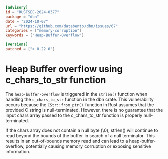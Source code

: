 ```toml
[advisory]
id = "RUSTSEC-2024-0377"
package = "dbn"
date = "2024-10-07"
url = "https://github.com/databento/dbn/issues/67"
categories = ["memory-corruption"]
keywords = ["Heap-Buffer-Overflow"]

[versions]
patched = ["> 0.22.0"]
```
# Heap Buffer overflow using c_chars_to_str function
The `heap-buffer-overflow` is triggered in the `strlen()` function when handling the `c_chars_to_str` function in the dbn crate. This vulnerability occurs because the `CStr::from_ptr()` function in Rust assumes that the provided C string is null-terminated. However, there is no guarantee that the input chars array passed to the c_chars_to_str function is properly null-terminated.

If the chars array does not contain a null byte (\0), strlen() will continue to read beyond the bounds of the buffer in search of a null terminator. This results in an out-of-bounds memory read and can lead to a heap-buffer-overflow, potentially causing memory corruption or exposing sensitive information.

